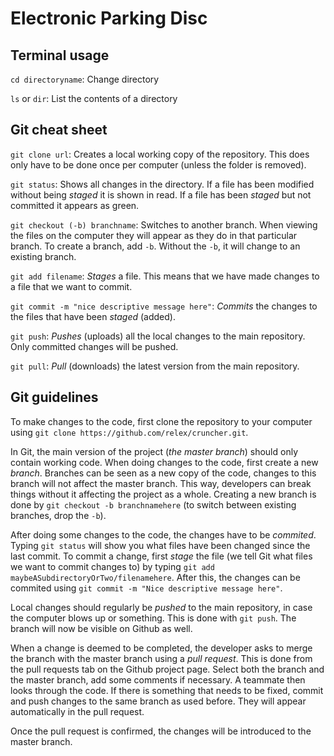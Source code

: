 # Electronic Parking Disc

## Terminal usage

`cd directoryname`: Change directory

`ls` or `dir`: List the contents of a directory

## Git cheat sheet

`git clone url`: Creates a local working copy of the repository. This does only have to be done once per computer (unless the folder is removed).

`git status`: Shows all changes in the directory. If a file has been modified without being *staged* it is shown in read. If a file has been *staged* but not committed it appears as green.

`git checkout (-b) branchname`: Switches to another branch. When viewing the files on the computer they will appear as they do in that particular branch. To create a branch, add `-b`. Without the `-b`, it will change to an existing branch.

`git add filename`: *Stages* a file. This means that we have made changes to a file that we want to commit.

`git commit -m "nice descriptive message here"`: *Commits* the changes to the files that have been *staged* (added).

`git push`: *Pushes* (uploads) all the local changes to the main repository. Only committed changes will be pushed.

`git pull`: *Pull* (downloads) the latest version from the main repository.

## Git guidelines

To make changes to the code, first clone the repository to your computer using `git clone https://github.com/relex/cruncher.git`.

In Git, the main version of the project (*the master branch*) should only contain working code. When doing changes to the code, first create a new *branch*. Branches can be seen as a new copy of the code, changes to this branch will not affect the master branch. This way, developers can break things without it affecting the project as a whole. Creating a new branch is done by `git checkout -b branchnamehere` (to switch between existing branches, drop the `-b`).

After doing some changes to the code, the changes have to be *commited*. Typing `git status` will show you what files have been changed since the last commit. To commit a change, first *stage* the file (we tell Git what files we want to commit changes to) by typing `git add maybeASubdirectoryOrTwo/filenamehere`. After this, the changes can be commited using `git commit -m "Nice descriptive message here"`.

Local changes should regularly be *pushed* to the main repository, in case the computer blows up or something. This is done with `git push`. The branch will now be visible on Github as well.

When a change is deemed to be completed, the developer asks to merge the branch with the master branch using a *pull request*. This is done from the pull requests tab on the Github project page. Select both the branch and the master branch, add some comments if necessary. A teammate then looks through the code. If there is something that needs to be fixed, commit and push changes to the same branch as used before. They will appear automatically in the pull request.

Once the pull request is confirmed, the changes will be introduced to the master branch.
